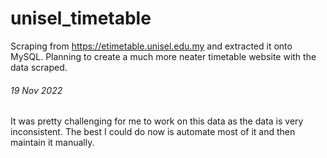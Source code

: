 # unisel_timetable
Scraping from https://etimetable.unisel.edu.my and extracted it onto MySQL. Planning to create a much more neater timetable website with the data scraped.


###### 19 Nov 2022
It was pretty challenging for me to work on this data as the data is very inconsistent. The best I could do now is automate most of it 
and then maintain it manually.
